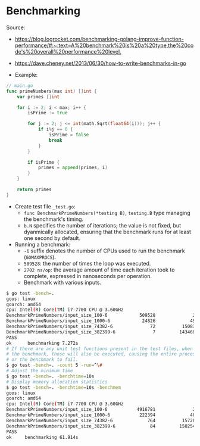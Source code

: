 # Benchmarking

Source:
- <https://blog.logrocket.com/benchmarking-golang-improve-function-performance/#:~:text=A%20benchmark%20is%20a%20type,the%20code's%20overall%20performance%20level.>
- <https://dave.cheney.net/2013/06/30/how-to-write-benchmarks-in-go>

- Example:

```go
// main.go
func primeNumbers(max int) []int {
    var primes []int

    for i := 2; i < max; i++ {
        isPrime := true

        for j := 2; j <= int(math.Sqrt(float64(i))); j++ {
            if i%j == 0 {
                isPrime = false
                break
            }
        }

        if isPrime {
            primes = append(primes, i)
        }
    }

    return primes
}
```

- Create test file `_test.go`:
  - `func BenchmarkPrimeNumbers(*testing B)`, `testing.B` type managing the benchmark's timing.
  - `b.N` specifies the number of iterations; the value is not fixed, but dyanmically allocated, ensuring that the benchmark runs for at least one second by default.
- Running a benchmark:
  - `-6` suffix denotes the number of CPUs used to run the benchmark (`GOMAXPROCS`).
  - `509528`: the number of times the loop was executed.
  - `2702 ns/op`: the average amount of time each iteration took to complete, expressed in nanoseconds per operation.
  - Benchmark with various inputs.

```bash
$ go test -bench=.
goos: linux
goarch: amd64
cpu: Intel(R) Core(TM) i7-7700 CPU @ 3.60GHz
BenchmarkPrimeNumbers/input_size_100-6            509528              2702 ns/op
BenchmarkPrimeNumbers/input_size_1000-6            24826             49122 ns/op
BenchmarkPrimeNumbers/input_size_74382-6              72          15083821 ns/op
BenchmarkPrimeNumbers/input_size_382399-6              7         143468607 ns/op
PASS
ok      benchmarking 7.272s
# If there are any unit test functions present in the test files, when you run
# the benchmark, those will also be executed, causing the entire process to take longer
# or the benchmark to fail.
$ go test -bench=. -count 5 -run=^\#
# Adjust the minimum time
$ go test -bench=. -benchtime=10s
# Display memory allocation statistics
$ go test -bench=. -benchtime=10s -benchmem
goos: linux
goarch: amd64
cpu: Intel(R) Core(TM) i7-7700 CPU @ 3.60GHz
BenchmarkPrimeNumbers/input_size_100-6           4916781              2462 ns/op             504 B/op          6 allocs/op
BenchmarkPrimeNumbers/input_size_1000-6           222394             48224 ns/op            4088 B/op          9 allocs/op
BenchmarkPrimeNumbers/input_size_74382-6             764          15728152 ns/op          259320 B/op         18 allocs/op
BenchmarkPrimeNumbers/input_size_382399-6             84         150254140 ns/op         1160443 B/op         23 allocs/op
PASS
ok     benchmarking 61.914s
```
